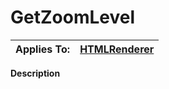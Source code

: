 



<h1 class="heading"><span class="name">GetZoomLevel</span></h1>

| Applies To: | [HTMLRenderer](./htmlrenderer.md) |
| --- | ---  |


**Description**


